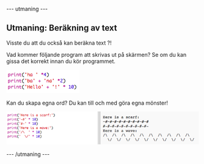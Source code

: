 \--- utmaning \---

## Utmaning: Beräkning av text

Visste du att du också kan beräkna text ?!

Vad kommer följande program att skrivas ut på skärmen? Se om du kan gissa det korrekt innan du kör programmet.

![skärmdump](images/me-text-calc.png)

Kan du skapa egna ord? Du kan till och med göra egna mönster!

![skärmdump](images/me-patterns.png)

\--- /utmaning \---